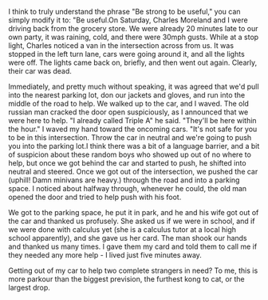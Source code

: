 I think to truly understand the phrase "Be strong to be useful," you can simply modify it to: "Be useful.On Saturday, Charles Moreland and I were driving back from the grocery store. We were already 20 minutes late to our own party, it was raining, cold, and there were 30mph gusts. While at a stop light, Charles noticed a van in the intersection across from us. It was stopped in the left turn lane, cars were going around it, and all the lights were off. The lights came back on, briefly, and then went out again. Clearly, their car was dead.

Immediately, and pretty much without speaking, it was agreed that we'd pull into the nearest parking lot, don our jackets and gloves, and run into the middle of the road to help. We walked up to the car, and I waved. The old russian man cracked the door open suspiciously, as I announced that we were here to help. "I already called Triple A" he said. "They'll be here within the hour." I waved my hand toward the oncoming cars. "It's not safe for you to be in this intersection. Throw the car in neutral and we're going to push you into the parking lot.I think there was a bit of a language barrier, and a bit of suspicion about these random boys who showed up out of no where to help, but once we got behind the car and started to push, he shifted into neutral and steered. Once we got out of the intersection, we pushed the car (uphill! Damn minivans are heavy.) through the road and into a parking space. I noticed about halfway through, whenever he could, the old man opened the door and tried to help push with his foot.

We got to the parking space, he put it in park, and he and his wife got out of the car and thanked us profusely. She asked us if we were in school, and if we were done with calculus yet (she is a calculus tutor at a local high school apparently), and she gave us her card. The man shook our hands and thanked us many times. I gave them my card and told them to call me if they needed any more help - I lived just five minutes away.

Getting out of my car to help two complete strangers in need? To me, this is more parkour than the biggest prevision, the furthest kong to cat, or the largest drop.